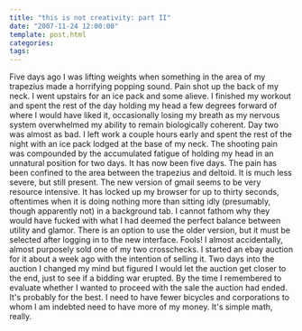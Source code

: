 ```yaml
---
title: "this is not creativity: part II"
date: "2007-11-24 12:00:00"
template: post.html
categories: 
tags: 
---
```


Five days ago I was lifting weights when something in the area of my trapezius made a horrifying popping sound. Pain shot up the back of my neck. I went upstairs for an ice pack and some alieve. I finished my workout and spent the rest of the day holding my head a few degrees forward of where I would have liked it, occasionally losing my breath as my nervous system overwhelmed my ability to remain biologically coherent. Day two was almost as bad. I left work a couple hours early and spent the rest of the night with an ice pack lodged at the base of my neck. The shooting pain was compounded by the accumulated fatigue of holding my head in an unnatural position for two days. It has now been five days. The pain has been confined to the area between the trapezius and deltoid. It is much less severe, but still present. The new version of gmail seems to be very resource intensive. It has locked up my browser for up to thirty seconds, oftentimes when it is doing nothing more than sitting idly (presumably, though apparently not) in a background tab. I cannot fathom why they would have fucked with what I had deemed the perfect balance between utility and glamor. There is an option to use the older version, but it must be selected after logging in to the new interface. Fools! I almost accidentally, almost purposely sold one of my two crosschecks. I started an ebay auction for it about a week ago with the intention of selling it. Two days into the auction I changed my mind but figured I would let the auction get closer to the end, just to see if a bidding war erupted. By the time I remembered to evaluate whether I wanted to proceed with the sale the auction had ended. It's probably for the best. I need to have fewer bicycles and corporations to whom I am indebted need to have more of my money. It's simple math, really.